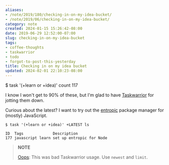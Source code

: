 ```yaml
---
aliases:
- /note/2019/180/checking-in-on-my-idea-bucket/
- /note/2019/06/checking-in-on-my-idea-bucket/
category: note
created: 2024-01-15 15:26:42-08:00
date: 2019-06-29 12:52:00-07:00
slug: checking-in-on-my-idea-bucket
tags:
- coffee-thoughts
- taskwarrior
- todo
- forgot-to-post-this-yesterday
title: Checking in on my idea bucket
updated: 2024-02-01 22:10:23-08:00
---
```


$ task '(+learn or +idea)' count
117

I know I won't get to 90% of these, but I'm glad to have [Taskwarrior](../../../card/Taskwarrior.md) for jotting them down.

Curious about the latest? I want to try out the [entropic](https://github.com/entropic-dev/entropic) package manager for (mostly) JavaScript.

````
$ task '(+learn or +idea)' +LATEST ls

ID  Tags             Description
177 javascript learn set up entropic for Node
````

 > 
 > **NOTE**
>
 > [Oops](../07/task-add-admit-a-mistake.md): This was bad Taskwarrior usage. Use `newest` and `limit`.